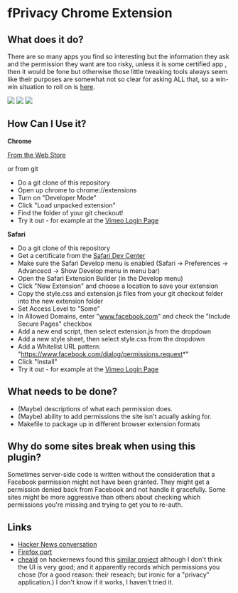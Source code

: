 fPrivacy Chrome Extension
========================

What does it do?
-----------
There are so many apps you find so interesting but the information they ask and the permission they want are too risky, unless it is some certified app , then it would be fone but otherwise those little tweaking tools always seem like their purposes are somewhat not so clear for asking ALL that, so a win-win situation to roll on is [here](http://www.pay-dayloans.com.au/).

![](http://github.com/chadselph/fPrivacy/raw/master/screenshots/too%20many.png)
![](http://github.com/chadselph/fPrivacy/raw/master/screenshots/removing.png)
![](http://github.com/chadselph/fPrivacy/raw/master/screenshots/gone.png)


How Can I Use it?
-----------------

__Chrome__

[From the Web Store](https://chrome.google.com/webstore/detail/lkllliihmodekgjcioihaaodkbpeleph)

or from git

*  Do a git clone of this repository
*  Open up chrome to chrome://extensions
*  Turn on "Developer Mode"
*  Click "Load unpacked extension"
*  Find the folder of your git checkout!
* Try it out - for example at the [Vimeo Login Page](http://vimeo.com/log_in)

__Safari__

* Do a git clone of this repository
* Get a certificate from the [Safari Dev Center](http://developer.apple.com/devcenter/safari/index.action)
* Make sure the Safari Develop menu is enabled (Safari -> Preferences -> Advancecd -> Show Develop menu in menu bar)
* Open the Safari Extension Builder (in the Develop menu)
* Click "New Extension" and choose a location to save your extension
* Copy the style.css and extension.js files from your git checkout folder into the new extension folder
* Set Access Level to "Some"
* In Allowed Domains, enter "www.facebook.com" and check the "Include Secure Pages" checkbox
* Add a new end script, then select extension.js from the dropdown
* Add a new style sheet, then select style.css from the dropdown
* Add a Whitelist URL pattern: "https://www.facebook.com/dialog/permissions.request*"
* Click "Install"
* Try it out - for example at the [Vimeo Login Page](http://vimeo.com/log_in)

What needs to be done?
----------------------
*  (Maybe) descriptions of what each permission does.
*  (Maybe) ability to add permissions the site isn't acually asking for.
*  Makefile to package up in different browser extension formats

Why do some sites break when using this plugin?
----------------------------------------------
Sometimes server-side code is written without the consideration that a Facebook permission might not have been granted.  They might get a permission denied back from Facebook and not handle it gracefully.  Some sites might be more aggressive than others about checking which permissions you're missing and trying to get you to re-auth.


Links
-----
* [Hacker News conversation](https://news.ycombinator.com/item?id=3287272)
* [Firefox port](https://github.com/psawaya/OOptOut-Extension-Firefox)
* [cheald](http://hackerne.ws/user?id=cheald) on hackernews found this [similar project](https://chrome.google.com/webstore/detail/mlnhcepfaddcopbeggpobodmmodilgmc) although I don't think the UI is very good; and it apparently records which permissions you chose (for a good reason: their reseach; but ironic for a "privacy" application.)  I don't know if it works, I haven't tried it.

